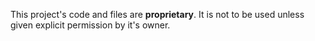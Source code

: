 This project's code and files are **proprietary**. It is not to be used unless given explicit permission by it's owner.
